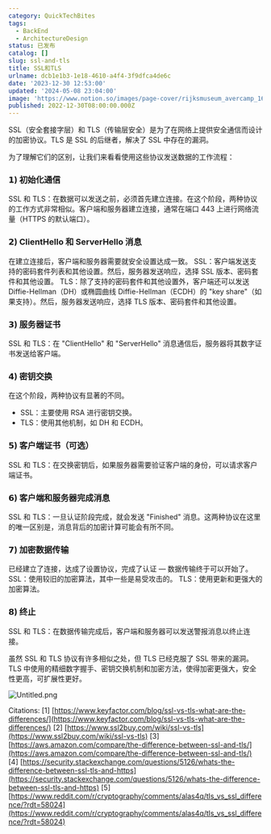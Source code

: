 ```yaml
---
category: QuickTechBites
tags:
  - BackEnd
  - ArchitectureDesign
status: 已发布
catalog: []
slug: ssl-and-tls
title: SSL和TLS
urlname: dcb1e1b3-1e18-4610-a4f4-3f9dfca4de6c
date: '2023-12-30 12:53:00'
updated: '2024-05-08 23:04:00'
image: 'https://www.notion.so/images/page-cover/rijksmuseum_avercamp_1620.jpg'
published: 2022-12-30T08:00:00.000Z
---
```


SSL（安全套接字层）和 TLS（传输层安全）是为了在网络上提供安全通信而设计的加密协议。TLS 是 SSL 的后继者，解决了 SSL 中存在的漏洞。


为了理解它们的区别，让我们来看看使用这些协议发送数据的工作流程：


### 𝟭) 初始化通信


SSL 和 TLS：在数据可以发送之前，必须首先建立连接。在这个阶段，两种协议的工作方式非常相似。客户端和服务器建立连接，通常在端口 443 上进行网络流量（HTTPS 的默认端口）。


### 𝟮) ClientHello 和 ServerHello 消息


在建立连接后，客户端和服务器需要就安全设置达成一致。
SSL：客户端发送支持的密码套件列表和其他设置。然后，服务器发送响应，选择 SSL 版本、密码套件和其他设置。
TLS：除了支持的密码套件和其他设置外，客户端还可以发送 Diffie-Hellman（DH）或椭圆曲线 Diffie-Hellman（ECDH）的 "key share"（如果支持）。然后，服务器发送响应，选择 TLS 版本、密码套件和其他设置。


### 𝟯) 服务器证书


SSL 和 TLS：在 "ClientHello" 和 "ServerHello" 消息通信后，服务器将其数字证书发送给客户端。


### 𝟰) 密钥交换


在这个阶段，两种协议有显著的不同。
- SSL：主要使用 RSA 进行密钥交换。
- TLS：使用其他机制，如 DH 和 ECDH。


### 𝟱) 客户端证书（可选）


SSL 和 TLS：在交换密钥后，如果服务器需要验证客户端的身份，可以请求客户端证书。


### 𝟲) 客户端和服务器完成消息


SSL 和 TLS：一旦认证阶段完成，就会发送 "Finished" 消息。这两种协议在这里的唯一区别是，消息背后的加密计算可能会有所不同。


### 𝟳) 加密数据传输


已经建立了连接，达成了设置协议，完成了认证 — 数据传输终于可以开始了。
SSL：使用较旧的加密算法，其中一些是易受攻击的。
TLS：使用更新和更强大的加密算法。


### 𝟴) 终止


SSL 和 TLS：在数据传输完成后，客户端和服务器可以发送警报消息以终止连接。


虽然 SSL 和 TLS 协议有许多相似之处，但 TLS 已经克服了 SSL 带来的漏洞。TLS 中使用的精细数字握手、密钥交换机制和加密方法，使得加密更强大，安全性更高，可扩展性更好。


![Untitled.png](https://prod-files-secure.s3.us-west-2.amazonaws.com/5d24fe63-e567-4804-86f9-9fdc62e13082/8ff987c5-7f31-4b50-83f5-c69ee7578c4a/Untitled.png?X-Amz-Algorithm=AWS4-HMAC-SHA256&X-Amz-Content-Sha256=UNSIGNED-PAYLOAD&X-Amz-Credential=ASIAZI2LB466ZWSOVYNN%2F20250408%2Fus-west-2%2Fs3%2Faws4_request&X-Amz-Date=20250408T053925Z&X-Amz-Expires=3600&X-Amz-Security-Token=IQoJb3JpZ2luX2VjEPb%2F%2F%2F%2F%2F%2F%2F%2F%2F%2FwEaCXVzLXdlc3QtMiJHMEUCIQDEwns6NEz6RA%2FGEx3ZGwFUwznodq2OwlDuuhoWK1Y%2B9wIgSmHFydYDmpcdsMzauUu2c9ko44bpz0aTfmCsVfc%2FxK8q%2FwMIbxAAGgw2Mzc0MjMxODM4MDUiDJLxBDdlgpNMSnbLVSrcA2F9D7GXLQ6OiCkRkMhsA8RJs1Epwg0V%2Bxn%2BAtW6tQql7ZFg0brRCJ4PhEDIIAcjHN7q4SkAb82Dmahv9h%2B2pxToiMKRagzv9S5JV0MAlFP2spr4pM5smI%2B%2FW774TZryDrhFULb3EfUwVcNZ0k5T6omutrwirg4jb4tOxcyLBJwTNdWplLQQpnjzo5HT7WtVfvY0HhfADpxMuZbhmJ0DjWDv3d7R%2FHYlxPabaX0UrW1nrsPsY8x6TJThtaYU10IUPT4GJaFpD%2F1cGqouMBy2Xq9avvWlo4WUluwjAWC3vAUtg4jsSMAGUaUBSikO89APfoAi8FF4%2BNXOx8P8xr5tlMIAklbwcPwxo%2B2rgRXEdRAnxNIKmzI%2FPEViJ0kgPEbef8w4OVx63Rpymerv3rmQCOs%2FTG%2FJYt7TKP2ltaHuddCUiqp5biCPpSQGD1dnIO%2FILJ%2BO8lBb13eblLQqAZACs%2Bv5JZeyN7JCxZ3RyMeo5biBnbFqfnlL%2B2achswtjofrRl2n%2F82gWQNTt02yA2Yvvv6QRMnIWhTfgF3QomLijJOH4lACCM6shtzEvQZlNpHkNjGwojo9%2B82HUYEzIaeXHqbUJprdPGaW9XJgP%2Bya8OVmi6tbiDnt7pzyXkcdMPbq0r8GOqUBw%2BrgI6Y5%2F2r7kupjwrPNPLjyDXy52iMMs3InxTDKuh2hKNbFobmIQlQMROOdAmPLxhRvh7%2BWXYwa9NH2fuDeijOdM21zqAku1n%2BbIPIvJjuX7z7gBmanFTiDncBUm8zee7hLgm97ax%2FkDJkkj%2BFANp3MdxmriELIcWvU70GzCxFg0b4l4X%2FjnWgR8JDGzoRHTCmZDn9bknpG4xq1gCbOIn0M7AqP&X-Amz-Signature=98418f685cffe973b68109c5dd7e514ab2159136a2285ff25f8fe5de7f4fe28c&X-Amz-SignedHeaders=host&x-id=GetObject)


Citations:
[1] [https://www.keyfactor.com/blog/ssl-vs-tls-what-are-the-differences/](https://www.keyfactor.com/blog/ssl-vs-tls-what-are-the-differences/)
[2] [https://www.ssl2buy.com/wiki/ssl-vs-tls](https://www.ssl2buy.com/wiki/ssl-vs-tls)
[3] [https://aws.amazon.com/compare/the-difference-between-ssl-and-tls/](https://aws.amazon.com/compare/the-difference-between-ssl-and-tls/)
[4] [https://security.stackexchange.com/questions/5126/whats-the-difference-between-ssl-tls-and-https](https://security.stackexchange.com/questions/5126/whats-the-difference-between-ssl-tls-and-https)
[5] [https://www.reddit.com/r/cryptography/comments/alas4q/tls_vs_ssl_difference/?rdt=58024](https://www.reddit.com/r/cryptography/comments/alas4q/tls_vs_ssl_difference/?rdt=58024)

